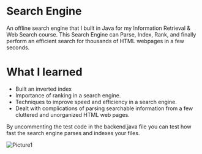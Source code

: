 # Search Engine

An offline search engine that I built in Java for my Information Retrieval & Web Search course. This Search Engine can Parse, Index, Rank, and finally perform an efficient search for thousands of HTML webpages in a few seconds.

# What I learned 

* Built an inverted index
* Importance of ranking in a search engine.
* Techniques to improve speed and efficiency in a search engine.
* Dealt with complications of parsing searchable information from a few cluttered and unorganized HTML web pages. 

By uncommenting the test code in the backend.java file you can test how fast the search engine parses and indexes your files. 

![Picture1](https://user-images.githubusercontent.com/72992585/208289857-95f97d90-7a53-41df-86a1-5deb2818f537.png)

